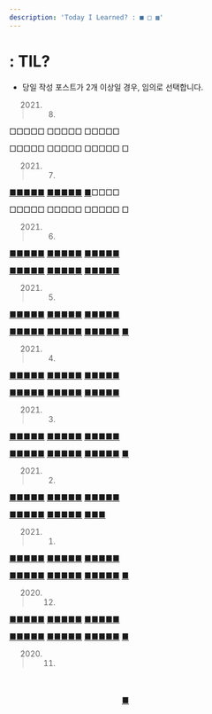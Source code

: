 ```yaml
---
description: 'Today I Learned? : ■ □ ▩'
---
```


# : TIL?

* 당일 작성 포스트가 2개 이상일 경우, 임의로 선택합니다.

> 2021. 08.

□□□□□ □□□□□ □□□□□

□□□□□ □□□□□ □□□□□ □

> 2021. 07.

[■](til_python_and_math/algorithm/programmers/level3/12914.md)[■](til_python_and_math/algorithm/programmers/level3/12946.md)[■](til_python_and_math/algorithm/programmers/level3/12907.md)[■](til_python_and_math/algorithm/programmers/level3/72413.md)[■](til_python_and_math/algorithm/programmers/level3/12938.md) [■](til_python_and_math/do_it_django+bootstrap/2.md)[■](til_python_and_math/algorithm/programmers/level3/12952.md)[■](til_python_and_math/algorithm/programmers/level3/81303.md)[■](til_python_and_math/algorithm/programmers/level1/81301.md)[■](til_python_and_math/algorithm/programmers/level2/81302.md) [■](til_python_and_math/algorithm/programmers/level3/42884.md)□□□□

□□□□□ □□□□□ □□□□□ □

> 2021. 06.

[■](https://sangmandu.gitbook.io/til/2021/jun/1)[■](https://sangmandu.gitbook.io/til/2021/jun/2)[■](https://sangmandu.gitbook.io/til/2021/jun/3)[■](https://sangmandu.gitbook.io/til/2021/jun/4)[■](https://sangmandu.gitbook.io/til/2021/jun/5) [■](https://sangmandu.gitbook.io/til/2021/jun/6)[■](https://sangmandu.gitbook.io/til/2021/jun/7)[■](https://sangmandu.gitbook.io/til/2021/jun/8)[■](https://sangmandu.gitbook.io/til/2021/jun/9)[■](https://sangmandu.gitbook.io/til/2021/jun/10) [■](https://sangmandu.gitbook.io/til/2021/jun/11)[■](https://sangmandu.gitbook.io/til/2021/jun/12)[■](https://sangmandu.gitbook.io/til/2021/jun/13)[■](https://sangmandu.gitbook.io/til/2021/jun/14)[■](https://sangmandu.gitbook.io/til/2021/jun/15)

[■](https://sangmandu.gitbook.io/til/2021/jun/16)[■](https://sangmandu.gitbook.io/til/2021/jun/17)[■](https://sangmandu.gitbook.io/til/2021/jun/18)[■](https://sangmandu.gitbook.io/til/2021/jun/19)[■](https://sangmandu.gitbook.io/til/2021/jun/20) [■](https://sangmandu.gitbook.io/til/2021/jun/21)[■](https://sangmandu.gitbook.io/til/2021/jun/22)[■](https://sangmandu.gitbook.io/til/2021/jun/23)[■](https://sangmandu.gitbook.io/til/2021/jun/24)[■](https://sangmandu.gitbook.io/til/2021/jun/25) [■](https://sangmandu.gitbook.io/til/2021/jun/26)[■](https://sangmandu.gitbook.io/til/2021/jun/27)[■](https://sangmandu.gitbook.io/til/2021/jun/28)[■](https://sangmandu.gitbook.io/til/2021/jun/29)[■](https://sangmandu.gitbook.io/til/2021/jun/30)

> 2021. 05.

[■](https://sangmandu.gitbook.io/til/2021/may/1)[■](https://sangmandu.gitbook.io/til/2021/may/2)[■](https://sangmandu.gitbook.io/til/2021/may/3)[■](https://sangmandu.gitbook.io/til/2021/may/4)[■](https://sangmandu.gitbook.io/til/2021/may/5) [■](https://sangmandu.gitbook.io/til/2021/may/6)[■](https://sangmandu.gitbook.io/til/2021/may/7)[■](https://sangmandu.gitbook.io/til/2021/may/8)[■](https://sangmandu.gitbook.io/til/2021/may/9)[■](https://sangmandu.gitbook.io/til/2021/may/10) [■](https://sangmandu.gitbook.io/til/2021/may/11)[■](https://sangmandu.gitbook.io/til/2021/may/12)[■](https://sangmandu.gitbook.io/til/2021/may/13)[■](https://sangmandu.gitbook.io/til/2021/may/14)[■](https://sangmandu.gitbook.io/til/2021/may/15)

[■](https://sangmandu.gitbook.io/til/2021/may/16)[■](https://sangmandu.gitbook.io/til/2021/may/17)[■](https://sangmandu.gitbook.io/til/2021/may/18)[■](https://sangmandu.gitbook.io/til/2021/may/19)[■](https://sangmandu.gitbook.io/til/2021/may/20) [■](https://sangmandu.gitbook.io/til/2021/may/21)[■](https://sangmandu.gitbook.io/til/2021/may/22)[■](https://sangmandu.gitbook.io/til/2021/may/23)[■](https://sangmandu.gitbook.io/til/2021/may/24)[■](https://sangmandu.gitbook.io/til/2021/may/25) [■](https://sangmandu.gitbook.io/til/2021/may/26)[■](https://sangmandu.gitbook.io/til/2021/may/27)[■](https://sangmandu.gitbook.io/til/2021/may/28)[■](https://sangmandu.gitbook.io/til/2021/may/29)[■](https://sangmandu.gitbook.io/til/2021/may/30) [■](https://sangmandu.gitbook.io/til/2021/may/31)

> 2021. 04.

[■](https://sangmandu.gitbook.io/til/2021/apr/1)[■](https://sangmandu.gitbook.io/til/2021/apr/2)[■](https://sangmandu.gitbook.io/til/2021/apr/3)[■](https://sangmandu.gitbook.io/til/2021/apr/4)[■](https://sangmandu.gitbook.io/til/2021/apr/5) [■](https://sangmandu.gitbook.io/til/2021/apr/6)[■](https://sangmandu.gitbook.io/til/2021/apr/7)[■](https://sangmandu.gitbook.io/til/2021/apr/8)[■](https://sangmandu.gitbook.io/til/2021/apr/9)[■](https://sangmandu.gitbook.io/til/2021/apr/10) [■](https://sangmandu.gitbook.io/til/2021/apr/11)[■](https://sangmandu.gitbook.io/til/2021/apr/12)[■](https://sangmandu.gitbook.io/til/2021/apr/13)[■](https://sangmandu.gitbook.io/til/2021/apr/14)[■](https://sangmandu.gitbook.io/til/2021/apr/15)

[■](https://sangmandu.gitbook.io/til/2021/apr/16)[■](https://sangmandu.gitbook.io/til/2021/apr/17)[■](https://sangmandu.gitbook.io/til/2021/apr/18)[■](https://sangmandu.gitbook.io/til/2021/apr/19)[■](https://sangmandu.gitbook.io/til/2021/apr/20) [■](https://sangmandu.gitbook.io/til/2021/apr/21)[■](https://sangmandu.gitbook.io/til/2021/apr/22)[■](https://sangmandu.gitbook.io/til/2021/apr/23)[■](https://sangmandu.gitbook.io/til/2021/apr/24)[■](https://sangmandu.gitbook.io/til/2021/apr/25) [■](https://sangmandu.gitbook.io/til/2021/apr/26)[■](https://sangmandu.gitbook.io/til/2021/apr/27)[■](https://sangmandu.gitbook.io/til/2021/apr/28)[■](https://sangmandu.gitbook.io/til/2021/apr/29)[■](https://sangmandu.gitbook.io/til/2021/apr/30)

> 2021. 03.

[■](https://sangmandu.gitbook.io/til/2021/mar/1)[■](https://sangmandu.gitbook.io/til/2021/mar/2)[■](https://sangmandu.gitbook.io/til/2021/mar/3)[■](https://sangmandu.gitbook.io/til/2021/mar/4)[■](https://sangmandu.gitbook.io/til/2021/mar/5) [■](https://sangmandu.gitbook.io/til/2021/mar/6)[■](https://sangmandu.gitbook.io/til/2021/mar/7)[■](https://sangmandu.gitbook.io/til/2021/mar/8)[■](https://sangmandu.gitbook.io/til/2021/mar/9)[■](https://sangmandu.gitbook.io/til/2021/mar/10) [■](https://sangmandu.gitbook.io/til/2021/mar/11)[■](https://sangmandu.gitbook.io/til/2021/mar/12)[■](https://sangmandu.gitbook.io/til/2021/mar/13)[■](https://sangmandu.gitbook.io/til/2021/mar/14)[■](https://sangmandu.gitbook.io/til/2021/mar/15)

[■](https://sangmandu.gitbook.io/til/2021/mar/16)[■](https://sangmandu.gitbook.io/til/2021/mar/17)[■](https://sangmandu.gitbook.io/til/2021/mar/18)[■](https://sangmandu.gitbook.io/til/2021/mar/19)[■](https://sangmandu.gitbook.io/til/2021/mar/20) [■](https://sangmandu.gitbook.io/til/2021/mar/21)[■](https://sangmandu.gitbook.io/til/2021/mar/22)[■](https://sangmandu.gitbook.io/til/2021/mar/23)[■](https://sangmandu.gitbook.io/til/2021/mar/24)[■](https://sangmandu.gitbook.io/til/2021/mar/25) [■](https://sangmandu.gitbook.io/til/2021/mar/26)[■](https://sangmandu.gitbook.io/til/2021/mar/27)[■](https://sangmandu.gitbook.io/til/2021/mar/28)[■](https://sangmandu.gitbook.io/til/2021/mar/29)[■](https://sangmandu.gitbook.io/til/2021/mar/30) [■](https://sangmandu.gitbook.io/til/2021/mar/31)

> 2021. 02.

[■](https://sangmandu.gitbook.io/til/2021/feb/1)[■](https://sangmandu.gitbook.io/til/2021/feb/2)[■](https://sangmandu.gitbook.io/til/2021/feb/3)[■](https://sangmandu.gitbook.io/til/2021/feb/4)[■](https://sangmandu.gitbook.io/til/2021/feb/5) [■](https://sangmandu.gitbook.io/til/2021/feb/6)[■](https://sangmandu.gitbook.io/til/2021/feb/7)[■](https://sangmandu.gitbook.io/til/2021/feb/8)[■](https://sangmandu.gitbook.io/til/2021/feb/9)[■](https://sangmandu.gitbook.io/til/2021/feb/10) [■](https://sangmandu.gitbook.io/til/2021/feb/11)[■](https://sangmandu.gitbook.io/til/2021/feb/12)[■](https://sangmandu.gitbook.io/til/2021/feb/13)[■](https://sangmandu.gitbook.io/til/2021/feb/14)[■](https://sangmandu.gitbook.io/til/2021/feb/15)

[■](https://sangmandu.gitbook.io/til/2021/feb/16)[■](https://sangmandu.gitbook.io/til/2021/feb/17)[■](https://sangmandu.gitbook.io/til/2021/feb/18)[■](https://sangmandu.gitbook.io/til/2021/feb/19)[■](https://sangmandu.gitbook.io/til/2021/feb/20) [■](https://sangmandu.gitbook.io/til/2021/feb/21)[■](https://sangmandu.gitbook.io/til/2021/feb/22)[■](https://sangmandu.gitbook.io/til/2021/feb/23)[■](https://sangmandu.gitbook.io/til/2021/feb/24)[■](https://sangmandu.gitbook.io/til/2021/feb/25) [■](https://sangmandu.gitbook.io/til/2021/feb/26)[■](https://sangmandu.gitbook.io/til/2021/feb/27)[■](https://sangmandu.gitbook.io/til/2021/feb/28)

> 2021. 01.

[■](https://sangmandu.gitbook.io/til/2021/jan/1)[■](https://sangmandu.gitbook.io/til/2021/jan/2)[■](https://sangmandu.gitbook.io/til/2021/jan/3)[■](https://sangmandu.gitbook.io/til/2021/jan/4)[■](https://sangmandu.gitbook.io/til/2021/jan/5) [■](https://sangmandu.gitbook.io/til/2021/jan/6)[■](https://sangmandu.gitbook.io/til/2021/jan/7)[■](https://sangmandu.gitbook.io/til/2021/jan/8)[■](https://sangmandu.gitbook.io/til/2021/jan/9)[■](https://sangmandu.gitbook.io/til/2021/jan/10) [■](https://sangmandu.gitbook.io/til/2021/jan/11)[■](https://sangmandu.gitbook.io/til/2021/jan/12)[■](https://sangmandu.gitbook.io/til/2021/jan/13)[■](https://sangmandu.gitbook.io/til/2021/jan/14)[■](https://sangmandu.gitbook.io/til/2021/jan/15)

[■](https://sangmandu.gitbook.io/til/2021/jan/16)[■](https://sangmandu.gitbook.io/til/2021/jan/17)[■](https://sangmandu.gitbook.io/til/2021/jan/18)[■](https://sangmandu.gitbook.io/til/2021/jan/19)[■](https://sangmandu.gitbook.io/til/2021/jan/20) [■](https://sangmandu.gitbook.io/til/2021/jan/21)[■](https://sangmandu.gitbook.io/til/2021/jan/22)[■](https://sangmandu.gitbook.io/til/2021/jan/23)[■](https://sangmandu.gitbook.io/til/2021/jan/24)[■](https://sangmandu.gitbook.io/til/2021/jan/25) [■](https://sangmandu.gitbook.io/til/2021/jan/26)[■](https://sangmandu.gitbook.io/til/2021/jan/27)[■](https://sangmandu.gitbook.io/til/2021/jan/28)[■](https://sangmandu.gitbook.io/til/2021/jan/29)[■](https://sangmandu.gitbook.io/til/2021/jan/30) [■](https://sangmandu.gitbook.io/til/2021/jan/31)

> 2020. 12.

[■](https://sangmandu.gitbook.io/til/2020/dec/1)[■](https://sangmandu.gitbook.io/til/2020/dec/2)[■](https://sangmandu.gitbook.io/til/2020/dec/3)[■](https://sangmandu.gitbook.io/til/2020/dec/4)[■](https://sangmandu.gitbook.io/til/2020/dec/5) [■](https://sangmandu.gitbook.io/til/2020/dec/6)[■](https://sangmandu.gitbook.io/til/2020/dec/7)[■](https://sangmandu.gitbook.io/til/2020/dec/8)[■](https://sangmandu.gitbook.io/til/2020/dec/9)[■](https://sangmandu.gitbook.io/til/2020/dec/10) [■](https://sangmandu.gitbook.io/til/2020/dec/11)[■](https://sangmandu.gitbook.io/til/2020/dec/12)[■](https://sangmandu.gitbook.io/til/2020/dec/13)[■](https://sangmandu.gitbook.io/til/2020/dec/14)[■](https://sangmandu.gitbook.io/til/2020/dec/15)

[■](https://sangmandu.gitbook.io/til/2020/dec/16)[■](https://sangmandu.gitbook.io/til/2020/dec/17)[■](https://sangmandu.gitbook.io/til/2020/dec/18)[■](https://sangmandu.gitbook.io/til/2020/dec/19)[■](https://sangmandu.gitbook.io/til/2020/dec/20) [■](https://sangmandu.gitbook.io/til/2020/dec/21)[■](https://sangmandu.gitbook.io/til/2020/dec/22)[■](https://sangmandu.gitbook.io/til/2020/dec/23)[■](https://sangmandu.gitbook.io/til/2020/dec/24)[■](https://sangmandu.gitbook.io/til/2020/dec/25) [■](https://sangmandu.gitbook.io/til/2020/dec/26)[■](https://sangmandu.gitbook.io/til/2020/dec/27)[■](https://sangmandu.gitbook.io/til/2020/dec/28)[■](https://sangmandu.gitbook.io/til/2020/dec/29)[■](https://sangmandu.gitbook.io/til/2020/dec/30) [■](https://sangmandu.gitbook.io/til/2020/dec/31)

> 2020. 11.

　　　　　 　　　　　 　　　　　

　　　　　 　　　　　 　　　　[■](2020/nov/30.md)



